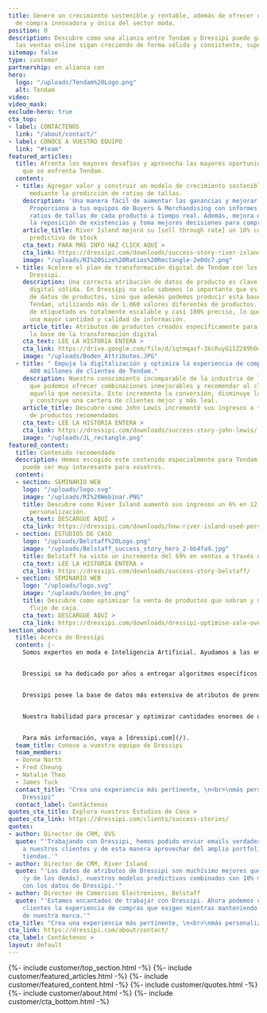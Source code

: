 ```yaml
---
title: Genere un crecimiento sostenible y rentable, además de ofrecer una experiencia
  de compra innovadora y única del sector moda.
position: 0
description: Descubre cómo una alianza entre Tendam y Dressipi puede garantizar que
  las ventas online sigan creciendo de forma sólida y consistente, superando las expectativas.
sitemap: false
type: customer
partnership: en alianza con
hero:
  logo: "/uploads/Tendam%20Logo.png"
  alt: Tendam
video: 
video_mask: 
exclude-hero: true
cta_top:
- label: CONTÁCTENOS
  link: "/about/contact/"
- label: CONOCE A VUESTRO EQUIPO
  link: "#team"
featured_articles:
  title: Afronta los mayores desafíos y aprovecha las mayores oportunidades a las
    que se enfrenta Tendam.
  content:
  - title: Agregar valor y construir un modelo de crecimiento sostenible y rentable
      mediante la predicción de ratios de tallas.
    description: 'Una manera fácil de aumentar las ganancias y mejorar procesos internos:
      Proporciona a tus equipos de Buyers & Merchandising con informes de ventas y
      ratios de tallas de cada producto a tiempo real. Además, mejora el proceso para
      la reposición de existencias y toma mejores decisiones para compras futuras.'
    article_title: River Island mejoró su [sell through rate] un 10% con nuestro modelo
      predictivo de stock
    cta_text: PARA MÁS INFO HAZ CLICK AQUÍ >
    cta_link: https://dressipi.com/downloads/success-story-river-island/
    image: "/uploads/RI%20Size%20Ratios%20Rectangle-2e0dc7.png"
  - title: Acelere el plan de transformación digital de Tendam con los atributos de
      Dressipi.
    description: Una correcta atribución de datos de producto es clave para una transformación
      digital sólida. En Dressipi no solo sabemos lo importante que es una buena base
      de datos de productos, sino que además podemos producir esta base de datos para
      Tendam, utilizando más de 1.060 valores diferentes de productos. Nuestro modelo
      de etiquetado es totalmente escalable y casi 100% preciso, lo que significa
      una mayor cantidad y calidad de información.
    article_title: Atributos de productos creados específicamente para la moda son
      la base de la transformación digital
    cta_text: LEE LA HISTORIA ENTERA >
    cta_link: https://drive.google.com/file/d/1qtmqasf-3kcRuyG1IZ289hO4OR6WE5gN/view?usp=sharing
    image: "/uploads/Boden_Attributes.JPG"
  - title: " Empuja la digitalización y optimiza la experiencia de compra de mas de
      400 millones de clientes de Tendam."
    description: Nuestro conocimiento incomparable de la industria de la moda significa
      que podemos ofrecer combinaciones inmejorables y recomendar al cliente justo
      aquello que necesita. Esto incrementa la conversión, disminuye las devoluciones
      y construye una cartera de clientes mejor y más leal.
    article_title: Descubre como John Lewis incrementó sus ingresos a través de combinaciones
      de productos recomendados
    cta_text: LEE LA HISTORIA ENTERA >
    cta_link: https://dressipi.com/downloads/success-story-john-lewis/
    image: "/uploads/JL_rectangle.png"
featured_content:
  title: Contenido recomendado
  description: Hemos escogido este contenido especialmente para Tendam, creemos que
    puede ser muy interesante para vosotros.
  content:
  - section: SEMINARIO WEB
    logo: "/uploads/logo.svg"
    image: "/uploads/RI%20Webinar.PNG"
    title: Descubre como River Island aumentó sus ingresos un 6% en 12 meses usando
      personalización.
    cta_text: DESCARGUE AQUÍ >
    cta_link: https://dressipi.com/downloads/how-river-island-used-personalisation-to-deliver-revenue-increase/
  - section: ESTUDIOS DE CASO
    logo: "/uploads/Belstaff%20Logo.png"
    image: "/uploads/Belstaff_success_story_hero_2-bb4fa9.jpg"
    title: Belstaff ha visto un incremento del 69% en ventas a través de emails personalizados.
    cta_text: LEE LA HISTORIA ENTERA >
    cta_link: https://dressipi.com/downloads/success-story-belstaff/
  - section: SEMINARIO WEB
    logo: "/uploads/logo.svg"
    image: "/uploads/boden_be.png"
    title: Descubre como optimizar la venta de productos que sobran y mejorar vuestro
      flujo de caja.
    cta_text: DESCARGUE AQUÍ >
    cta_link: https://dressipi.com/downloads/dressipi-optimise-sale-overstocked-products-webinar/
section_about:
  title: Acerca de Dressipi
  content: |-
    Somos expertos en moda e Inteligencia Artificial. Ayudamos a las empresas del sector moda a entregar los productos relevantes e inspiración que se merecen sus clientes, a través de cada paso en su experiencia de compra.


    Dressipi se ha dedicado por años a entregar algoritmos específicos para la moda, utilizando la pericia de algunos de los mejores estilistas y expertos en la industria.


    Dressipi posee la base de datos más extensiva de atributos de prendas y de preferencias de usuario específicamente para la moda.


    Nuestra habilidad para procesar y optimizar cantidades enormes de datos de varias fuentes en tiempo real es la razón por la que nuestra compañía es incomparable.


    Para más información, vaya a [dressipi.com](/).
  team_title: Conoce a vuestro equipo de Dressipi
  team_members:
  - Donna North
  - Fred Cheung
  - Natalie Theo
  - James Tuck
  contact_title: "Crea una experiencia más pertinente, \n<br>\nmás personalizada con
    Dressipi"
  contact_label: Contáctenos
quotes_cta_title: Explora nuestros Estudios de Caso >
quotes_cta_link: https://dressipi.com/clients/success-stories/
quotes:
- author: Director de CRM, OVS
  quote: "'Trabajando con Dressipi, hemos podido enviar emails verdaderamente personalizados
    a nuestros clientes y de esta manera aprovechar del amplio portfolio de nuestras
    tiendas.'"
- author: Director de CRM, River Island
  quote: "'Los datos de atributos de Dressipi son muchísimo mejores que los nuestros
    (y de los demás), nuestros modelos predictivos combinados son 10% más efectivos
    con los datos de Dressipi.'"
- author: Director de Comercios Electrónicos, Belstaff
  quote: "'Estamos encantados de trabajar con Dressipi. Ahora podemos ofrecer a nuestros
    clientes la experiencia de compras que exigen mientras manteniendo la personalidad
    de nuestra marca.'"
cta_title: "Crea una experiencia más pertinente, \n<br>\nmás personalizada con Dressipi"
cta_link: https://dressipi.com/about/contact/
cta_label: Contáctenos >
layout: default
---
```


{%- include customer/top_section.html -%}
{%- include customer/featured_articles.html -%}
{%- include customer/featured_content.html -%}
{%- include customer/quotes.html -%}
{%- include customer/about.html -%}
{%- include customer/cta_bottom.html -%}